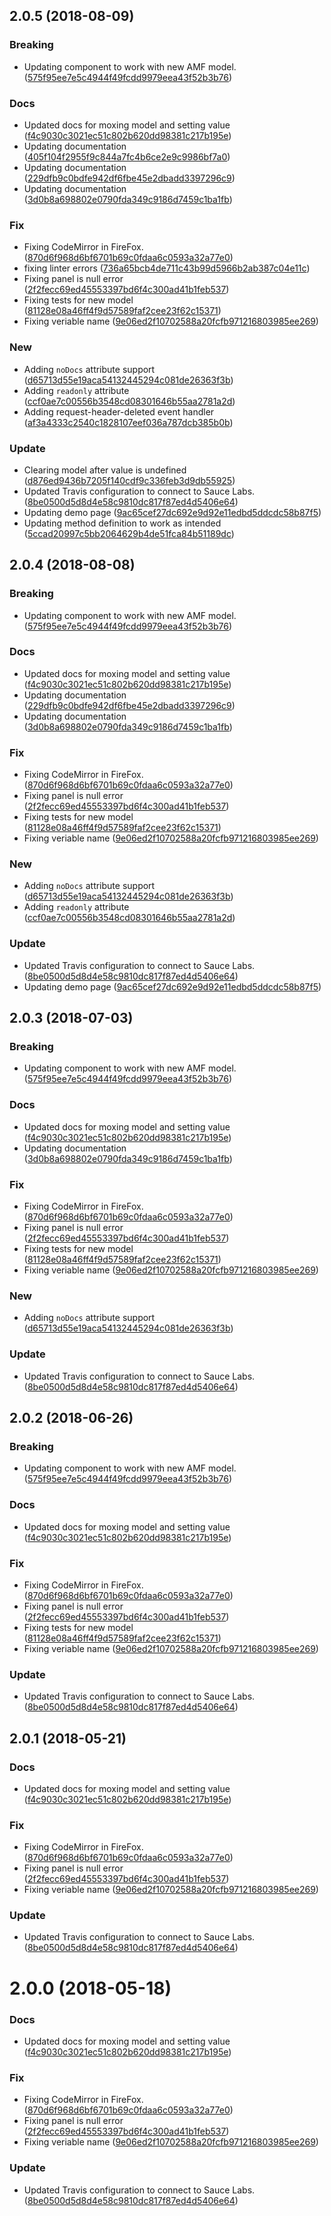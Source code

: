 <a name="2.0.5"></a>
## 2.0.5 (2018-08-09)


### Breaking

* Updating component to work with new AMF model. ([575f95ee7e5c4944f49fcdd9979eea43f52b3b76](https://github.com/advanced-rest-client/api-headers-editor/commit/575f95ee7e5c4944f49fcdd9979eea43f52b3b76))

### Docs

* Updated docs for moxing model and setting value ([f4c9030c3021ec51c802b620dd98381c217b195e](https://github.com/advanced-rest-client/api-headers-editor/commit/f4c9030c3021ec51c802b620dd98381c217b195e))
* Updating documentation ([405f104f2955f9c844a7fc4b6ce2e9c9986bf7a0](https://github.com/advanced-rest-client/api-headers-editor/commit/405f104f2955f9c844a7fc4b6ce2e9c9986bf7a0))
* Updating documentation ([229dfb9c0bdfe942df6fbe45e2dbadd3397296c9](https://github.com/advanced-rest-client/api-headers-editor/commit/229dfb9c0bdfe942df6fbe45e2dbadd3397296c9))
* Updating documentation ([3d0b8a698802e0790fda349c9186d7459c1ba1fb](https://github.com/advanced-rest-client/api-headers-editor/commit/3d0b8a698802e0790fda349c9186d7459c1ba1fb))

### Fix

* Fixing CodeMirror in FireFox. ([870d6f968d6bf6701b69c0fdaa6c0593a32a77e0](https://github.com/advanced-rest-client/api-headers-editor/commit/870d6f968d6bf6701b69c0fdaa6c0593a32a77e0))
* fixing linter errors ([736a65bcb4de711c43b99d5966b2ab387c04e11c](https://github.com/advanced-rest-client/api-headers-editor/commit/736a65bcb4de711c43b99d5966b2ab387c04e11c))
* Fixing panel is null error ([2f2fecc69ed45553397bd6f4c300ad41b1feb537](https://github.com/advanced-rest-client/api-headers-editor/commit/2f2fecc69ed45553397bd6f4c300ad41b1feb537))
* Fixing tests for new model ([81128e08a46ff4f9d57589faf2cee23f62c15371](https://github.com/advanced-rest-client/api-headers-editor/commit/81128e08a46ff4f9d57589faf2cee23f62c15371))
* Fixing veriable name ([9e06ed2f10702588a20fcfb971216803985ee269](https://github.com/advanced-rest-client/api-headers-editor/commit/9e06ed2f10702588a20fcfb971216803985ee269))

### New

* Adding `noDocs` attribute support ([d65713d55e19aca54132445294c081de26363f3b](https://github.com/advanced-rest-client/api-headers-editor/commit/d65713d55e19aca54132445294c081de26363f3b))
* Adding `readonly` attribute ([ccf0ae7c00556b3548cd08301646b55aa2781a2d](https://github.com/advanced-rest-client/api-headers-editor/commit/ccf0ae7c00556b3548cd08301646b55aa2781a2d))
* Adding request-header-deleted event handler ([af3a4333c2540c1828107eef036a787dcb385b0b](https://github.com/advanced-rest-client/api-headers-editor/commit/af3a4333c2540c1828107eef036a787dcb385b0b))

### Update

* Clearing model after value is undefined ([d876ed9436b7205f140cdf9c336feb3d9db55925](https://github.com/advanced-rest-client/api-headers-editor/commit/d876ed9436b7205f140cdf9c336feb3d9db55925))
* Updated Travis configuration to connect to Sauce Labs. ([8be0500d5d8d4e58c9810dc817f87ed4d5406e64](https://github.com/advanced-rest-client/api-headers-editor/commit/8be0500d5d8d4e58c9810dc817f87ed4d5406e64))
* Updating demo page ([9ac65cef27dc692e9d92e11edbd5ddcdc58b87f5](https://github.com/advanced-rest-client/api-headers-editor/commit/9ac65cef27dc692e9d92e11edbd5ddcdc58b87f5))
* Updating method definition to work as intended ([5ccad20997c5bb2064629b4de51fca84b51189dc](https://github.com/advanced-rest-client/api-headers-editor/commit/5ccad20997c5bb2064629b4de51fca84b51189dc))



<a name="2.0.4"></a>
## 2.0.4 (2018-08-08)


### Breaking

* Updating component to work with new AMF model. ([575f95ee7e5c4944f49fcdd9979eea43f52b3b76](https://github.com/advanced-rest-client/api-headers-editor/commit/575f95ee7e5c4944f49fcdd9979eea43f52b3b76))

### Docs

* Updated docs for moxing model and setting value ([f4c9030c3021ec51c802b620dd98381c217b195e](https://github.com/advanced-rest-client/api-headers-editor/commit/f4c9030c3021ec51c802b620dd98381c217b195e))
* Updating documentation ([229dfb9c0bdfe942df6fbe45e2dbadd3397296c9](https://github.com/advanced-rest-client/api-headers-editor/commit/229dfb9c0bdfe942df6fbe45e2dbadd3397296c9))
* Updating documentation ([3d0b8a698802e0790fda349c9186d7459c1ba1fb](https://github.com/advanced-rest-client/api-headers-editor/commit/3d0b8a698802e0790fda349c9186d7459c1ba1fb))

### Fix

* Fixing CodeMirror in FireFox. ([870d6f968d6bf6701b69c0fdaa6c0593a32a77e0](https://github.com/advanced-rest-client/api-headers-editor/commit/870d6f968d6bf6701b69c0fdaa6c0593a32a77e0))
* Fixing panel is null error ([2f2fecc69ed45553397bd6f4c300ad41b1feb537](https://github.com/advanced-rest-client/api-headers-editor/commit/2f2fecc69ed45553397bd6f4c300ad41b1feb537))
* Fixing tests for new model ([81128e08a46ff4f9d57589faf2cee23f62c15371](https://github.com/advanced-rest-client/api-headers-editor/commit/81128e08a46ff4f9d57589faf2cee23f62c15371))
* Fixing veriable name ([9e06ed2f10702588a20fcfb971216803985ee269](https://github.com/advanced-rest-client/api-headers-editor/commit/9e06ed2f10702588a20fcfb971216803985ee269))

### New

* Adding `noDocs` attribute support ([d65713d55e19aca54132445294c081de26363f3b](https://github.com/advanced-rest-client/api-headers-editor/commit/d65713d55e19aca54132445294c081de26363f3b))
* Adding `readonly` attribute ([ccf0ae7c00556b3548cd08301646b55aa2781a2d](https://github.com/advanced-rest-client/api-headers-editor/commit/ccf0ae7c00556b3548cd08301646b55aa2781a2d))

### Update

* Updated Travis configuration to connect to Sauce Labs. ([8be0500d5d8d4e58c9810dc817f87ed4d5406e64](https://github.com/advanced-rest-client/api-headers-editor/commit/8be0500d5d8d4e58c9810dc817f87ed4d5406e64))
* Updating demo page ([9ac65cef27dc692e9d92e11edbd5ddcdc58b87f5](https://github.com/advanced-rest-client/api-headers-editor/commit/9ac65cef27dc692e9d92e11edbd5ddcdc58b87f5))



<a name="2.0.3"></a>
## 2.0.3 (2018-07-03)


### Breaking

* Updating component to work with new AMF model. ([575f95ee7e5c4944f49fcdd9979eea43f52b3b76](https://github.com/advanced-rest-client/api-headers-editor/commit/575f95ee7e5c4944f49fcdd9979eea43f52b3b76))

### Docs

* Updated docs for moxing model and setting value ([f4c9030c3021ec51c802b620dd98381c217b195e](https://github.com/advanced-rest-client/api-headers-editor/commit/f4c9030c3021ec51c802b620dd98381c217b195e))
* Updating documentation ([3d0b8a698802e0790fda349c9186d7459c1ba1fb](https://github.com/advanced-rest-client/api-headers-editor/commit/3d0b8a698802e0790fda349c9186d7459c1ba1fb))

### Fix

* Fixing CodeMirror in FireFox. ([870d6f968d6bf6701b69c0fdaa6c0593a32a77e0](https://github.com/advanced-rest-client/api-headers-editor/commit/870d6f968d6bf6701b69c0fdaa6c0593a32a77e0))
* Fixing panel is null error ([2f2fecc69ed45553397bd6f4c300ad41b1feb537](https://github.com/advanced-rest-client/api-headers-editor/commit/2f2fecc69ed45553397bd6f4c300ad41b1feb537))
* Fixing tests for new model ([81128e08a46ff4f9d57589faf2cee23f62c15371](https://github.com/advanced-rest-client/api-headers-editor/commit/81128e08a46ff4f9d57589faf2cee23f62c15371))
* Fixing veriable name ([9e06ed2f10702588a20fcfb971216803985ee269](https://github.com/advanced-rest-client/api-headers-editor/commit/9e06ed2f10702588a20fcfb971216803985ee269))

### New

* Adding `noDocs` attribute support ([d65713d55e19aca54132445294c081de26363f3b](https://github.com/advanced-rest-client/api-headers-editor/commit/d65713d55e19aca54132445294c081de26363f3b))

### Update

* Updated Travis configuration to connect to Sauce Labs. ([8be0500d5d8d4e58c9810dc817f87ed4d5406e64](https://github.com/advanced-rest-client/api-headers-editor/commit/8be0500d5d8d4e58c9810dc817f87ed4d5406e64))



<a name="2.0.2"></a>
## 2.0.2 (2018-06-26)


### Breaking

* Updating component to work with new AMF model. ([575f95ee7e5c4944f49fcdd9979eea43f52b3b76](https://github.com/advanced-rest-client/api-headers-editor/commit/575f95ee7e5c4944f49fcdd9979eea43f52b3b76))

### Docs

* Updated docs for moxing model and setting value ([f4c9030c3021ec51c802b620dd98381c217b195e](https://github.com/advanced-rest-client/api-headers-editor/commit/f4c9030c3021ec51c802b620dd98381c217b195e))

### Fix

* Fixing CodeMirror in FireFox. ([870d6f968d6bf6701b69c0fdaa6c0593a32a77e0](https://github.com/advanced-rest-client/api-headers-editor/commit/870d6f968d6bf6701b69c0fdaa6c0593a32a77e0))
* Fixing panel is null error ([2f2fecc69ed45553397bd6f4c300ad41b1feb537](https://github.com/advanced-rest-client/api-headers-editor/commit/2f2fecc69ed45553397bd6f4c300ad41b1feb537))
* Fixing tests for new model ([81128e08a46ff4f9d57589faf2cee23f62c15371](https://github.com/advanced-rest-client/api-headers-editor/commit/81128e08a46ff4f9d57589faf2cee23f62c15371))
* Fixing veriable name ([9e06ed2f10702588a20fcfb971216803985ee269](https://github.com/advanced-rest-client/api-headers-editor/commit/9e06ed2f10702588a20fcfb971216803985ee269))

### Update

* Updated Travis configuration to connect to Sauce Labs. ([8be0500d5d8d4e58c9810dc817f87ed4d5406e64](https://github.com/advanced-rest-client/api-headers-editor/commit/8be0500d5d8d4e58c9810dc817f87ed4d5406e64))



<a name="2.0.1"></a>
## 2.0.1 (2018-05-21)


### Docs

* Updated docs for moxing model and setting value ([f4c9030c3021ec51c802b620dd98381c217b195e](https://github.com/advanced-rest-client/api-headers-editor/commit/f4c9030c3021ec51c802b620dd98381c217b195e))

### Fix

* Fixing CodeMirror in FireFox. ([870d6f968d6bf6701b69c0fdaa6c0593a32a77e0](https://github.com/advanced-rest-client/api-headers-editor/commit/870d6f968d6bf6701b69c0fdaa6c0593a32a77e0))
* Fixing panel is null error ([2f2fecc69ed45553397bd6f4c300ad41b1feb537](https://github.com/advanced-rest-client/api-headers-editor/commit/2f2fecc69ed45553397bd6f4c300ad41b1feb537))
* Fixing veriable name ([9e06ed2f10702588a20fcfb971216803985ee269](https://github.com/advanced-rest-client/api-headers-editor/commit/9e06ed2f10702588a20fcfb971216803985ee269))

### Update

* Updated Travis configuration to connect to Sauce Labs. ([8be0500d5d8d4e58c9810dc817f87ed4d5406e64](https://github.com/advanced-rest-client/api-headers-editor/commit/8be0500d5d8d4e58c9810dc817f87ed4d5406e64))



<a name="2.0.0"></a>
# 2.0.0 (2018-05-18)


### Docs

* Updated docs for moxing model and setting value ([f4c9030c3021ec51c802b620dd98381c217b195e](https://github.com/advanced-rest-client/api-headers-editor/commit/f4c9030c3021ec51c802b620dd98381c217b195e))

### Fix

* Fixing CodeMirror in FireFox. ([870d6f968d6bf6701b69c0fdaa6c0593a32a77e0](https://github.com/advanced-rest-client/api-headers-editor/commit/870d6f968d6bf6701b69c0fdaa6c0593a32a77e0))
* Fixing panel is null error ([2f2fecc69ed45553397bd6f4c300ad41b1feb537](https://github.com/advanced-rest-client/api-headers-editor/commit/2f2fecc69ed45553397bd6f4c300ad41b1feb537))
* Fixing veriable name ([9e06ed2f10702588a20fcfb971216803985ee269](https://github.com/advanced-rest-client/api-headers-editor/commit/9e06ed2f10702588a20fcfb971216803985ee269))

### Update

* Updated Travis configuration to connect to Sauce Labs. ([8be0500d5d8d4e58c9810dc817f87ed4d5406e64](https://github.com/advanced-rest-client/api-headers-editor/commit/8be0500d5d8d4e58c9810dc817f87ed4d5406e64))



